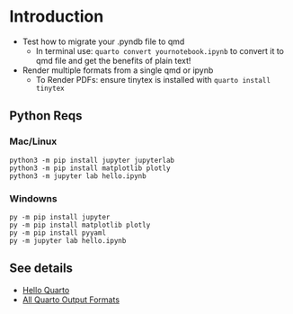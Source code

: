 # Introduction

- Test how to migrate your .pyndb file to qmd
	- In terminal use: `quarto convert yournotebook.ipynb` to convert it to qmd file and get the benefits of plain text!
- Render multiple formats from a single qmd or ipynb
	- To Render PDFs: ensure tinytex is installed with `quarto install tinytex`

## Python Reqs

### Mac/Linux

```
python3 -m pip install jupyter jupyterlab
python3 -m pip install matplotlib plotly
python3 -m jupyter lab hello.ipynb
```

### Windowns

```
py -m pip install jupyter 
py -m pip install matplotlib plotly
py -m pip install pyyaml
py -m jupyter lab hello.ipynb
```

## See details 

- [Hello Quarto](https://quarto.org/docs/get-started/hello/jupyter.html)
- [All Quarto Output Formats](https://quarto.org/docs/output-formats/all-formats.html)